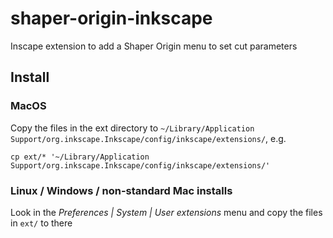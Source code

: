 # shaper-origin-inkscape
Inscape extension to add a Shaper Origin menu to set cut parameters

## Install

### MacOS

Copy the files in the ext directory to `~/Library/Application Support/org.inkscape.Inkscape/config/inkscape/extensions/`, e.g.

```shell
cp ext/* '~/Library/Application Support/org.inkscape.Inkscape/config/inkscape/extensions/'
```

### Linux / Windows / non-standard Mac installs

Look in the *Preferences | System | User extensions* menu and copy the files in `ext/` to there


